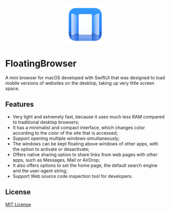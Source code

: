 <p align="center"><img src="https://github.com/zorth64/FloatingBrowser/raw/master/FloatingBrowser/Assets.xcassets/AppIcon.appiconset/FloatingBrowser-256.png" width="128"></p>

# FloatingBrowser

A mini browser for macOS developed with SwiftUI that was designed to load mobile versions of websites on the desktop, taking up very little screen space.

## Features

- Very light and extremely fast, because it uses much less RAM compared to traditional desktop browsers;
- It has a minimalist and compact interface, which changes color according to the color of the site that is accessed;
- Support opening multiple windows simultaneously;
- The windows can be kept floating above windows of other apps, with the option to activate or desactivate;
- Offers native sharing option to share links from web pages with other apps, such as Messages, Mail or AirDrop;
- It also offers options to set the home page, the default search engine and the user-agent string;
- Support Web source code inspection tool for developers.

## License
[MIT License](https://github.com/zorth64/FloatingBrowser/blob/master/LICENSE)